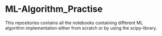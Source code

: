 # ML-Algorithm_Practise
This repositories contains all the notebooks containing different ML algorithm implementation either from scratch or by using the scipy-library.
